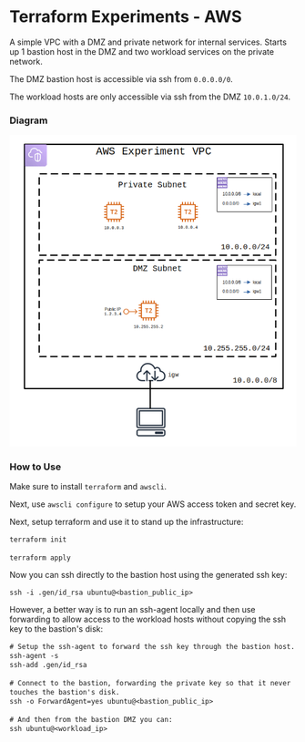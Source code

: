 
# Terraform Experiments - AWS

A simple VPC with a DMZ and private network for internal services. Starts up 1 bastion host in the DMZ and two workload services on the private network.

The DMZ bastion host is accessible via ssh from `0.0.0.0/0`.

The workload hosts are only accessible via ssh from the DMZ `10.0.1.0/24`.

### Diagram

![Diagram](./docs/diagram.png)

### How to Use

Make sure to install `terraform` and `awscli`. 

Next, use `awscli configure` to setup your AWS access token and secret key.

Next, setup terraform and use it to stand up the infrastructure:

    terraform init

    terraform apply

Now you can ssh directly to the bastion host using the generated ssh key:

    ssh -i .gen/id_rsa ubuntu@<bastion_public_ip>

However, a better way is to run an ssh-agent locally and then use forwarding to allow access to the workload hosts without copying the ssh key to the bastion's disk:

    # Setup the ssh-agent to forward the ssh key through the bastion host.
    ssh-agent -s
    ssh-add .gen/id_rsa

    # Connect to the bastion, forwarding the private key so that it never touches the bastion's disk.
    ssh -o ForwardAgent=yes ubuntu@<bastion_public_ip>

    # And then from the bastion DMZ you can:
    ssh ubuntu@<workload_ip>
